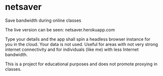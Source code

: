 # netsaver
Save bandwidth during online classes

The live version can be seen: netsaver.herokuapp.com

Type your details and the app shall spin a headless browser instance for you in the cloud. Your data is not used. Useful for areas with not very strong internet connectivity and for individuals (like me) with less Internet bandwidth.

This is a project for educational purposes and does not promote proxying in classes.

